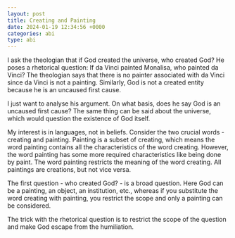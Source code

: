 ```yaml
---
layout: post
title: Creating and Painting
date: 2024-01-19 12:34:56 +0000
categories: abi
type: abi
---
```


<div class="abi">	
I ask the theologian that if God created the universe, who created God?
He poses a rhetorical question: If da Vinci painted Monalisa, who painted da Vinci? The theologian says that there is no painter associated with da Vinci since da Vinci is not a painting. Similarly, God is not a created entity because he is an uncaused first cause.

I just want to analyse his argument. On what basis, does he say God is an uncaused first cause? The same thing can be said about the universe, which would question the existence of God itself. 

My interest is in languages, not in beliefs. Consider the two crucial words - creating and painting. Painting is a subset of creating, which means the word painting contains all the characteristics of the word creating. However, the word painting has some more required characteristics like being done by paint. The word painting restricts the meaning of the word creating. All paintings are creations, but not vice versa.

The first question - who created God? - is a broad question. Here God can be a painting, an object, an institution, etc., whereas if you substitute the word creating with painting, you restrict the scope and only a painting can be considered.

The trick with the rhetorical question is to restrict the scope of the question and make God escape from the humiliation. 
</div>
